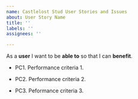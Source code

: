 ```yaml
---
name: Castlelost Stud User Stories and Issues
about: User Story Name
title: ''
labels: ''
assignees: ''

---
```


As a **user** I want to be **able to** so that I can **benefit**.

- PC1. Performance criteria 1.

- PC2. Performance criteria 2.

- PC3. Peformance criteria 3.
